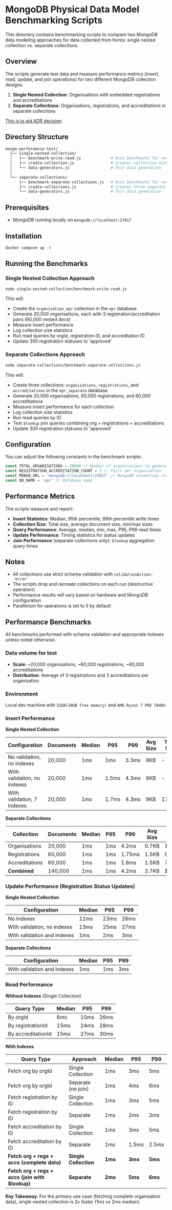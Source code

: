 # MongoDB Physical Data Model Benchmarking Scripts

This directory contains benchmarking scripts to compare two MongoDB data modeling approaches for data collected from forms: single nested collection vs. separate collections.

## Overview

The scripts generate test data and measure performance metrics (insert, read, update, and join operations) for two different MongoDB collection designs:

1. **Single Nested Collection**: Organisations with embedded registrations and accreditations
2. **Separate Collections**: Organisations, registrations, and accreditations in separate collections

[This is to aid ADR decision](../../docs/architecture/decisions/0008-forms-physical-data-model.md)

## Directory Structure

```sh
mongo-performance-test/
  ├── single-nested-collection/
  │   ├── benchmark-write-read.js             # Runs benchmarks for nested design
  │   ├── create-collection.js                # Creates collection with nested structure
  │   └── data-generators.js                  # Test data generation
  │
  └── separate-collections/
      ├── benchmark-separate-collections.js   # Runs benchmarks for normalized design
      ├── create-collections.js               # Creates three separate collections
      └── data-generators.js                  # Test data generation
```

## Prerequisites

- MongoDB running locally on `mongodb://localhost:27017`

## Installation

```bash
docker compose up -d
```

## Running the Benchmarks

### Single Nested Collection Approach

```bash
node single-nested-collection/benchmark-write-read.js
```

This will:

- Create the `organisation_epr` collection in the `epr` database
- Generate 20,000 organisations, each with 3 registration/accreditation pairs (60,000 nested docs)
- Measure insert performance
- Log collection size statistics
- Run read queries by orgId, registration ID, and accreditation ID
- Update 300 registration statuses to 'approved'

### Separate Collections Approach

```bash
node separate-collections/benchmark-separate-collections.js
```

This will:

- Create three collections: `organisations`, `registrations`, and `accreditations` in the `epr_separate` database
- Generate 20,000 organisations, 60,000 registrations, and 60,000 accreditations
- Measure insert performance for each collection
- Log collection size statistics
- Run read queries by ID
- Test `$lookup` join queries combining org + registrations + accreditations
- Update 300 registration statuses to 'approved'

## Configuration

You can adjust the following constants in the benchmark scripts:

```javascript
const TOTAL_ORGANISATIONS = 20000 // Number of organisations to generate
const REGISTRATION_ACCREDITATION_COUNT = 3 // Pairs per organisation
const MONGO_URL = 'mongodb://localhost:27017' // MongoDB connection string
const DB_NAME = 'epr' // Database name
```

## Performance Metrics

The scripts measure and report:

- **Insert Statistics**: Median, 95th percentile, 99th percentile write times
- **Collection Size**: Total size, average document size, min/max sizes
- **Query Performance**: Average, median, min, max, P95, P99 read times
- **Update Performance**: Timing statistics for status updates
- **Join Performance** (separate collections only): `$lookup` aggregation query times

## Notes

- All collections use strict schema validation with `validationAction: 'error'`
- The scripts drop and recreate collections on each run (destructive operation)
- Performance results will vary based on hardware and MongoDB configuration
- Parallelism for operations is set to 5 by default

## Performance Benchmarks

All benchmarks performed with schema validation and appropriate indexes unless noted otherwise.

### Data volume for test

- **Scale**: ~20,000 organisations, ~60,000 registrations, ~60,000 accreditations
- **Distribution**: Average of 3 registrations and 3 accreditations per organisation

### Environment

Local dev machine with `32GB(10GB free memory)` and `AMD Ryzen 7 PRO 7840U`

### Insert Performance

**Single Nested Collection**

| Configuration               | Documents | Median | P95   | P99   | Avg Size | Total Size |
| --------------------------- | --------- | ------ | ----- | ----- | -------- | ---------- |
| No validation, no indexes   | 20,000    | 1ms    | 1ms   | 3.3ms | 9KB      | -          |
| With validation, no indexes | 20,000    | 1ms    | 1.5ms | 4.3ms | 9KB      | -          |
| With validation, 7 indexes  | 20,000    | 1ms    | 1.7ms | 4.3ms | 9KB      | 177MB      |

**Separate Collections**

| Collection     | Documents | Median | P95 | P99    | Avg Size | Total Size |
| -------------- | --------- | ------ | --- | ------ | -------- | ---------- |
| Organisations  | 20,000    | 1ms    | 1ms | 4.2ms  | 0.7KB    | 13MB       |
| Registrations  | 60,000    | 1ms    | 1ms | 1.75ms | 1.5KB    | 90MB       |
| Accreditations | 60,000    | 1ms    | 1ms | 1.6ms  | 1.5KB    | 75MB       |
| **Combined**   | 140,000   | 1ms    | 1ms | 4.2ms  | 3.7KB    | **178MB**  |

### Update Performance (Registration Status Updates)

**Single Nested Collection**

| Configuration               | Median | P95  | P99  |
| --------------------------- | ------ | ---- | ---- |
| No indexes                  | 11ms   | 23ms | 26ms |
| With validation, no indexes | 13ms   | 25ms | 27ms |
| With validation and indexes | 1ms    | 2ms  | 3ms  |

**Separate Collections**

| Configuration               | Median | P95 | P99 |
| --------------------------- | ------ | --- | --- |
| With validation and indexes | 1ms    | 1ms | 3ms |

### Read Performance

**Without Indexes** (Single Collection)

| Query Type         | Median | P95  | P99  |
| ------------------ | ------ | ---- | ---- |
| By orgId           | 6ms    | 10ms | 26ms |
| By registrationId  | 15ms   | 24ms | 28ms |
| By accreditationId | 15ms   | 27ms | 30ms |

**With Indexes**

| Query Type                                      | Approach              | Median  | P95     | P99     |
| ----------------------------------------------- | --------------------- | ------- | ------- | ------- |
| Fetch org by orgId                              | Single Collection     | 1ms     | 3ms     | 5ms     |
| Fetch org by orgId                              | Separate (no join)    | 1ms     | 4ms     | 6ms     |
| Fetch registration by ID                        | Single Collection     | 1ms     | 3ms     | 5ms     |
| Fetch registration by ID                        | Separate              | 1ms     | 2ms     | 3ms     |
| Fetch accreditation by ID                       | Single Collection     | 1ms     | 3ms     | 5ms     |
| Fetch accreditation by ID                       | Separate              | 1ms     | 1.5ms   | 2.5ms   |
| **Fetch org + regs + accs (complete data)**     | **Single Collection** | **1ms** | **3ms** | **5ms** |
| **Fetch org + regs + accs (join with $lookup)** | **Separate**          | **2ms** | **5ms** | **6ms** |

**Key Takeaway**: For the primary use case (fetching complete organisation data), single nested collection is 2x faster (1ms vs 2ms median).
